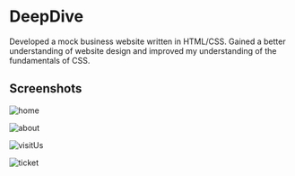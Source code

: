 # DeepDive
Developed a mock business website written in HTML/CSS. Gained a better understanding of website design and improved my understanding of the fundamentals of CSS.

## Screenshots
![home](https://user-images.githubusercontent.com/98442340/171696295-39dd8801-1ad0-4abb-91d2-321ede66eb96.png)

![about](https://user-images.githubusercontent.com/98442340/171696308-64d7df05-bbc2-40eb-8b07-b2a0b165ef66.png)

![visitUs](https://user-images.githubusercontent.com/98442340/171696320-2379cc74-548f-4e98-ac26-5b16315cc20f.png)

![ticket](https://user-images.githubusercontent.com/98442340/171696339-cb75499c-2010-4514-b941-3400a9f38e84.png)
